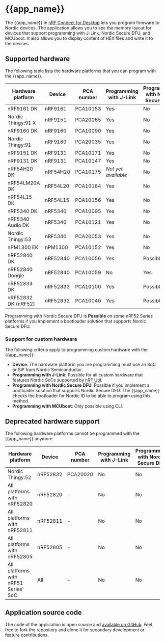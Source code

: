 # {{app_name}}

The {{app_name}} in [nRF Connect for Desktop](https://docs.nordicsemi.com/bundle/nrf-connect-desktop/page/index.html) lets you program firmware to Nordic devices. The application allows you to see the memory layout for devices that support programming with J-Link, Nordic Secure DFU, and MCUboot. It also allows you to display content of HEX files and write it to the devices.

## Supported hardware

The following table lists the hardware platforms that you can program with the {{app_name}}.

| Hardware platform   | Device   | PCA number | Programming with J-Link  | Programming with Nordic Secure DFU  | Programming with MCUboot |
|---------------------|----------|------------|--------------------------|-------------------------------------|--------------------------|
| nRF9161 DK          | nRF9161  | PCA10153   | Yes                      | No                                  | No                       |
| Nordic Thingy:91 X  | nRF9151  | PCA20065   | Yes                      | No                                  | Yes                      |
| nRF9160 DK          | nRF9160  | PCA10090   | Yes                      | No                                  | No                       |
| Nordic Thingy:91    | nRF9160  | PCA20035   | Yes                      | No                                  | Yes                      |
| nRF9151 DK          | nRF9131  | PCA10171   | Yes                      | No                                  | No                       |
| nRF9131 DK          | nRF9131  | PCA10147   | Yes                      | No                                  | No                       |
| nRF54H20 DK         | nRF54H20 | PCA10175   | *Not yet available*      | No                                  | No                       |
| nRF54LM20A DK       | nRF54L20 | PCA10184   | Yes                      | No                                  | No                       |
| nRF54L15 DK         | nRF54L15 | PCA10156   | Yes                      | No                                  | No                       |
| nRF5340 DK          | nRF5340  | PCA10095   | Yes                      | No                                  | No                       |
| nRF5340 Audio DK    | nRF5340  | PCA10121   | Yes                      | No                                  | No                       |
| Nordic Thingy:53    | nRF5340  | PCA20053   | Yes                      | No                                  | Yes                      |
| nPM1300 EK          | nPM1300  | PCA10152   | Yes                      | No                                  | Yes                      |
| nRF52840 DK         | nRF52840 | PCA10056   | Yes                      | Possible                            | No                       |
| nRF52840 Dongle     | nRF52840 | PCA10059   | No                       | Yes                                 | No                       |
| nRF52833 DK         | nRF52833 | PCA10100   | Yes                      | Possible                            | No                       |
| nRF52832 DK (nRF52) | nRF52832 | PCA10040   | Yes                      | Possible                            | No                       |

Programming with Nordic Secure DFU is **Possible** on some nRF52 Series platforms if you implement a bootloader solution that supports Nordic Secure DFU.

### Support for custom hardware

The following criteria apply to programming custom hardware with the {{app_name}}:

- **Device**: The hardware platform you are programming must use an SoC or SiP from Nordic Semiconductor.
- **Programming with J-Link**: Possible for all custom hardware that features Nordic SoCs supported by [nRF Util](https://docs.nordicsemi.com/bundle/nrfutil/page/README.html).
- **Programming with Nordic Secure DFU**: Possible if you implement a bootloader solution that supports Nordic Secure DFU. The {{app_name}} checks the bootloader for Nordic ID to be able to program using this method.
- **Programming with MCUboot**: Only possible using CLI.

## Deprecated hardware support

The following hardware platforms cannot be programmed with the {{app_name}} anymore.

| Hardware platform   | Device   | PCA number | Programming with J-Link  | Programming with Nordic Secure DFU  | Programming with MCUboot |
|---------------------|----------|------------|--------------------------|-------------------------------------|--------------------------|
| Nordic Thingy:52    | nRF52832 | PCA20020   | No                       | No                                  | No                       |
| All platforms with nRF52820         | nRF52820 | -   | No                       | No                                  | No                       |
| All platforms with nRF52811         | nRF52811 | -   | No                       | No                                  | No                       |
| All platforms with nRF52805         | nRF52805 | -   | No                       | No                                  | No                       |
| All platforms with nRF51 Series' SoC          | All | -   | No                       | No                                  | No                       |

## Application source code

The code of the application is open source and [available on GitHub](https://github.com/NordicSemiconductor/pc-nrfconnect-programmer).
Feel free to fork the repository and clone it for secondary development or feature contributions.